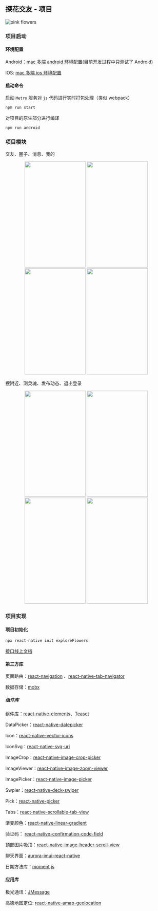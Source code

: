 ## 探花交友 - 项目

![pink flowers](https://terminus-paas.oss-cn-hangzhou.aliyuncs.com/pmp/attachments/file-dbee60e1-d21d-445e-8306-6587e42256f2.jpg)



### 项目启动

#### 环境配置

Android：[mac 多端 android 环境配置](https://juejin.cn/post/6913854134915432456)(目前开发过程中只测试了 Android)

IOS: [mac 多端 ios 环境配置](https://juejin.cn/post/6913861419809112077)

#### 启动命令

启动 `Metro` 服务对 `js` 代码进行实时打包处理（类似 webpack）

```zsh
npm run start
```

对项目的原生部分进行编译

```zsh
npm run android
```



### 项目模块

交友、圈子、消息、我的

<div align="center">
  <img src="https://terminus-paas.oss-cn-hangzhou.aliyuncs.com/pmp/attachments/file-63048679-9379-41b3-90fc-a298ed9a97bb.png" height="330" width="190" >
  <img src="https://terminus-paas.oss-cn-hangzhou.aliyuncs.com/pmp/attachments/file-947efbbf-7991-4371-a888-0fca009bc8a5.png" height="330" width="190" >
  <img src="https://terminus-paas.oss-cn-hangzhou.aliyuncs.com/pmp/attachments/file-13eb1494-bc35-436b-a544-e34f5465b296.png" height="330" width="190" >
  <img src="https://terminus-paas.oss-cn-hangzhou.aliyuncs.com/pmp/attachments/file-4b44a0a7-f4a7-41d6-a972-3a0dc5f76eb9.png" height="330" width="190" >
</div>


搜附近、测灵魂、发布动态、退出登录

<div align="center">
  <img src="https://terminus-paas.oss-cn-hangzhou.aliyuncs.com/pmp/attachments/file-4f810564-ac3b-4656-a699-a4ba7dd5001a.png" height="330" width="190" >
  <img src="https://terminus-paas.oss-cn-hangzhou.aliyuncs.com/pmp/attachments/file-42e946e5-e556-4402-9d83-6064891c4970.png" height="330" width="190" >
  <img src="https://terminus-paas.oss-cn-hangzhou.aliyuncs.com/pmp/attachments/file-0fb5c9f5-59f8-4dd0-8cc9-abdf8fcd4fa5.png" height="330" width="190" >
  <img src="https://terminus-paas.oss-cn-hangzhou.aliyuncs.com/pmp/attachments/file-ba020042-98ae-44be-b05d-d36f14fde094.png" height="330" width="190" >
</div>


### 项目实现

#### 项目初始化

```js
npx react-native init exploreFlowers
```

[接口线上文档](http://157.122.54.189:9089/swagger.html)

#### 第三方库

页面路由：[react-navigation](https://reactnavigation.org/) 、[react-native-tab-navigator](https://www.npmjs.com/package/react-native-tab-navigator)

数据存储：[mobx](https://cn.mobx.js.org/)

##### 组件库

组件库：[react-native-elements](https://www.npmjs.com/package/react-native-elements)、[Teaset](https://github.com/rilyu/teaset/blob/HEAD/docs/cn/README.md)

DataPicker：[react-native-datepicker](https://www.npmjs.com/package/react-native-datepicker)

Icon：[react-native-vector-icons](react-native-vector-icons/FontAwesome5)

IconSvg：[react-native-svg-uri](https://www.npmjs.com/package/react-native-svg-uri)

ImageCrop：[react-native-image-crop-picker](https://www.npmjs.com/package/react-native-image-crop-picker)

ImageViewer：[react-native-image-zoom-viewer](https://www.npmjs.com/package/react-native-image-zoom-viewer)

ImagePicker：[react-native-image-picker](https://github.com/react-native-community/react-native-image-picker)

Swpier：[react-native-deck-swiper](https://www.npmjs.com/package/react-native-deck-swiper)

Pick：[react-native-picker](https://www.npmjs.com/package/react-native-picker)

Tabs：[react-native-scrollable-tab-view](https://www.npmjs.com/package/react-native-scrollable-tab-view) 



渐变颜色：[react-native-linear-gradient](https://www.npmjs.com/package/react-native-linear-gradient)

验证码： [react-native-confirmation-code-field](https://www.npmjs.com/package/react-native-confirmation-code-field)

顶部图片吸顶：[react-native-image-header-scroll-view](https://www.npmjs.com/package/react-native-image-header-scroll-view)



聊天界面：[aurora-imui-react-native](https://github.com/jpush/aurora-imui/blob/master/README_zh.md)

日期方法库：[moment.js](http://momentjs.cn) 

#### 应用库

极光通讯：[JMessage](https://www.npmjs.com/package/jmessage-react-plugin)

高德地图定位: [react-native-amap-geolocation](https://www.npmjs.com/package/react-native-amap-geolocation)

